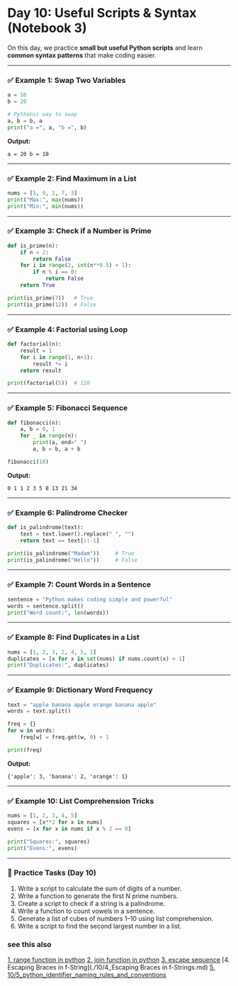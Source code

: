# Day 10: Useful Scripts & Syntax (Notebook 3)

On this day, we practice **small but useful Python scripts** and learn **common syntax patterns** that make coding easier.

---

### ✅ Example 1: Swap Two Variables

```python
a = 10
b = 20

# Pythonic way to swap
a, b = b, a
print("a =", a, "b =", b)
```

**Output:**

```
a = 20 b = 10
```

---

### ✅ Example 2: Find Maximum in a List

```python
nums = [5, 9, 2, 7, 3]
print("Max:", max(nums))
print("Min:", min(nums))
```

---

### ✅ Example 3: Check if a Number is Prime

```python
def is_prime(n):
    if n < 2:
        return False
    for i in range(2, int(n**0.5) + 1):
        if n % i == 0:
            return False
    return True

print(is_prime(7))   # True
print(is_prime(12))  # False
```

---

### ✅ Example 4: Factorial using Loop

```python
def factorial(n):
    result = 1
    for i in range(1, n+1):
        result *= i
    return result

print(factorial(5))  # 120
```

---

### ✅ Example 5: Fibonacci Sequence

```python
def fibonacci(n):
    a, b = 0, 1
    for _ in range(n):
        print(a, end=" ")
        a, b = b, a + b

fibonacci(10)
```

**Output:**

```
0 1 1 2 3 5 8 13 21 34
```

---

### ✅ Example 6: Palindrome Checker

```python
def is_palindrome(text):
    text = text.lower().replace(" ", "")
    return text == text[::-1]

print(is_palindrome("Madam"))     # True
print(is_palindrome("Hello"))     # False
```

---

### ✅ Example 7: Count Words in a Sentence

```python
sentence = "Python makes coding simple and powerful"
words = sentence.split()
print("Word count:", len(words))
```

---

### ✅ Example 8: Find Duplicates in a List

```python
nums = [1, 2, 3, 2, 4, 5, 1]
duplicates = [x for x in set(nums) if nums.count(x) > 1]
print("Duplicates:", duplicates)
```

---

### ✅ Example 9: Dictionary Word Frequency

```python
text = "apple banana apple orange banana apple"
words = text.split()

freq = {}
for w in words:
    freq[w] = freq.get(w, 0) + 1

print(freq)
```

**Output:**

```
{'apple': 3, 'banana': 2, 'orange': 1}
```

---

### ✅ Example 10: List Comprehension Tricks

```python
nums = [1, 2, 3, 4, 5]
squares = [x**2 for x in nums]
evens = [x for x in nums if x % 2 == 0]

print("Squares:", squares)
print("Evens:", evens)
```

---

### 📝 Practice Tasks (Day 10)

1. Write a script to calculate the sum of digits of a number.
2. Write a function to generate the first N prime numbers.
3. Create a script to check if a string is a palindrome.
4. Write a function to count vowels in a sentence.
5. Generate a list of cubes of numbers 1–10 using list comprehension.
6. Write a script to find the second largest number in a list.


### see this also 
[1. range function in python](./10/1_range_function_in_python.md)
[2. join function in python](./10/2_join_in_python.md)
[3. escape sequence](./10/3_escape_sequences.md)
[4. Escaping Braces in f-String](./10/4_Escaping Braces in f-Strings.md)
[5. 10/5_python_identifier_naming_rules_and_conventions](./10/5_python_identifier_naming_rules_and_conventions.md)

